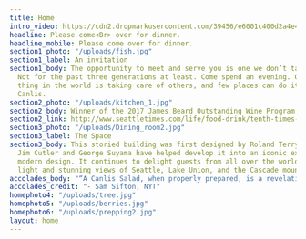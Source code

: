 ```yaml
---
title: Home
intro_video: https://cdn2.dropmarkusercontent.com/39456/e6001c400d2a4e4e1b4238377da9b42dbae7763886a048f3be8d303198d32e42/Canlis_Moorise_Dos2.mp4?Expires=1538759966&Signature=k83YxuXfslahUIcZkTrkP8~OeoD8OVd7Yjss6p-6DaUoasOeFcBStCwJJLNY~NXU5XQPnQT8s09h6P7buBd-7fEm76K2dAxNL~atRLATCSW9d9nDcPQ7Xu0RN9LWcVRcWgesJGQ61J~ZxyZHjtcr0hpmVZRZTScwomoAfCPbHqUpMGxc4PhZYIsOPfzqn-3ZOiXNEnCP3TW3P78XKH21QztRb-CIfiedr~HhKRX0bZVoAsntMtvFmIFgibbBLba1W0-yZBMV0eq65kH53pN-CnwQtdKixTdoRw3ehX0Kqq~6RLblL~2pUkQxqHMz-hf~JQYKNhR6kQXKjxVdJwSAUw__&Key-Pair-Id=APKAITQYWVEN757ZA4KQ
headline: Please come<Br> over for dinner.
headline_mobile: Please come over for dinner.
section1_photo: "/uploads/fish.jpg"
section1_label: An invitation
section1_body: The opportunity to meet and serve you is one we don’t take lightly.
  Not for the past three generations at least. Come spend an evening. Our favorite
  thing in the world is taking care of others, and few places can do it quite like
  Canlis.
section2_photo: "/uploads/kitchen_1.jpg"
section2_body: Winner of the 2017 James Beard Outstanding Wine Program Award.
section2_link: http://www.seattletimes.com/life/food-drink/tenth-times-the-charm-canlis-wins-a-james-beard-award/
section3_photo: "/uploads/Dining_room2.jpg"
section3_label: The Space
section3_body: This storied building was first designed by Roland Terry in 1950.  Both
  Jim Cutler and George Suyama have helped develop it into an iconic expression of
  modern design. It continues to delight guests from all over the world with its natural
  light and stunning views of Seattle, Lake Union, and the Cascade mountain range.
accolades_body: "“A Canlis Salad, when properly prepared, is a revelation.”"
accolades_credit: "- Sam Sifton, NYT"
homephoto4: "/uploads/tree.jpg"
homephoto5: "/uploads/berries.jpg"
homephoto6: "/uploads/prepping2.jpg"
layout: home
---
```

